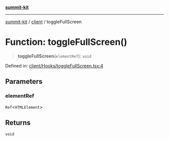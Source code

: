 [**summit-kit**](../../README.md)

***

[summit-kit](../../modules.md) / [client](../README.md) / toggleFullScreen

# Function: toggleFullScreen()

> **toggleFullScreen**(`elementRef`): `void`

Defined in: [client/Hooks/toggleFullScreen.tsx:4](https://github.com/andrewgremlich/summit-kit/blob/1ec5a7906d21614d7daffeb0dce4c10e19b10d65/src/react/client/Hooks/toggleFullScreen.tsx#L4)

## Parameters

### elementRef

`Ref`\<`HTMLElement`\>

## Returns

`void`
